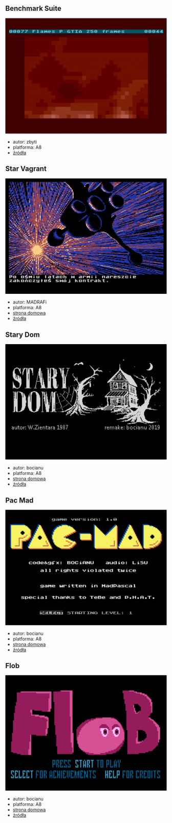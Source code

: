 #

## Benchmark Suite

![BenchmarkSuite](gfx/BenchmarkSuite.gif)

* autor: zbyti
* platforma: A8
* [źródła](https://github.com/zbyti/a8-mad-pascal-bench-suite)

## Star Vagrant

![StarVagrant](gfx/StarVagrant.gif)

* autor: MADRAFi
* platforma: A8
* [strona domowa](http://madsoft.us/)
* [źródła](https://github.com/MADRAFi/StarVagrant)

## Stary Dom

![StaryDom](gfx/StaryDom.gif)

* autor: bocianu
* platforma: A8
* [strona domowa](https://bocianu.atari.pl/blog/starydom)
* [źródła](https://gitlab.com/bocianu/oldmansion)

## Pac Mad

![Flob](gfx/Pacmad.gif)

* autor: bocianu
* platforma: A8
* [strona domowa](https://bocianu.atari.pl/blog/pacmad)
* [źródła](https://gitlab.com/bocianu/PacMad)

## Flob

![Flob](gfx/Flob.gif)

* autor: bocianu
* platforma: A8
* [strona domowa](https://bocianu.atari.pl/blog/flob)
* [źródła](https://gitlab.com/bocianu/flob)